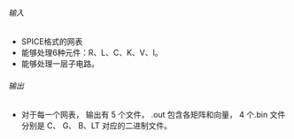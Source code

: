 
###### 输入
- SPICE格式的网表
- 能够处理6种元件：R、L、C、K、V、I。
- 能够处理一层子电路。
###### 输出
- 对于每一个网表， 输出有 5 个文件， .out 包含各矩阵和向量， 4 个.bin 文件分别是 C、 G、 B、LT 对应的二进制文件。